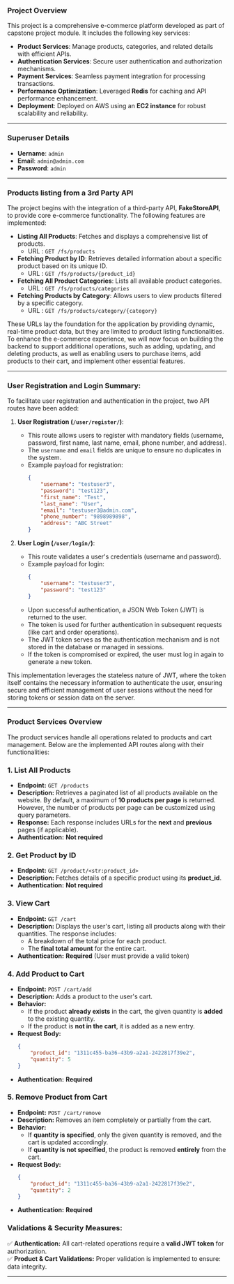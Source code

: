 ### Project Overview

This project is a comprehensive e-commerce platform developed as part of capstone project module. It includes the following key services:

- **Product Services**: Manage products, categories, and related details with efficient APIs.
- **Authentication Services**: Secure user authentication and authorization mechanisms.
- **Payment Services**: Seamless payment integration for processing transactions.
- **Performance Optimization**: Leveraged **Redis** for caching and API performance enhancement.
- **Deployment**: Deployed on AWS using an **EC2 instance** for robust scalability and reliability.

---

### Superuser Details

- **Uername**: `admin`
- **Email**: `admin@admin.com`
- **Password**: `admin`

---

### Products listing from a 3rd Party API

The project begins with the integration of a third-party API, **FakeStoreAPI**, to provide core e-commerce functionality. The following features are implemented:

- **Listing All Products**: Fetches and displays a comprehensive list of products.
    - URL : `GET /fs/products`
- **Fetching Product by ID**: Retrieves detailed information about a specific product based on its unique ID.
    - URL : `GET /fs/products/{product_id}`
- **Fetching All Product Categories**: Lists all available product categories.
    - URL : `GET /fs/products/categories`
- **Fetching Products by Category**: Allows users to view products filtered by a specific category.
    - URL : `GET /fs/products/category/{category}`

These URLs lay the foundation for the application by providing dynamic, real-time product data, but they are limited to product listing functionalities. To enhance the e-commerce experience, we will now focus on building the backend to support additional operations, such as adding, updating, and deleting products, as well as enabling users to purchase items, add products to their cart, and implement other essential features.

---

### User Registration and Login Summary:

To facilitate user registration and authentication in the project, two API routes have been added:

1. **User Registration (`/user/register/`)**:
   - This route allows users to register with mandatory fields (username, password, first name, last name, email, phone number, and address).
   - The `username` and `email` fields are unique to ensure no duplicates in the system.
   - Example payload for registration:
     ```json
     {
         "username": "testuser3",
         "password": "test123",
         "first_name": "Test",
         "last_name": "User",
         "email": "testuser3@admin.com",
         "phone_number": "9898989898",
         "address": "ABC Street"
     }
     ```

2. **User Login (`/user/login/`)**:
   - This route validates a user's credentials (username and password).
   - Example payload for login:
     ```json
     {
         "username": "testuser3",
         "password": "test123"
     }
     ```
   - Upon successful authentication, a JSON Web Token (JWT) is returned to the user.
   - The token is used for further authentication in subsequent requests (like cart and order operations).
   - The JWT token serves as the authentication mechanism and is not stored in the database or managed in sessions.
   - If the token is compromised or expired, the user must log in again to generate a new token.

This implementation leverages the stateless nature of JWT, where the token itself contains the necessary information to authenticate the user, ensuring secure and efficient management of user sessions without the need for storing tokens or session data on the server.

---

### **Product Services Overview**  

The product services handle all operations related to products and cart management. Below are the implemented API routes along with their functionalities:  

### **1. List All Products**  
- **Endpoint:** `GET /products`  
- **Description:** Retrieves a paginated list of all products available on the website. By default, a maximum of **10 products per page** is returned. However, the number of products per page can be customized using query parameters.  
- **Response:** Each response includes URLs for the **next** and **previous** pages (if applicable).  
- **Authentication:** **Not required**  

### **2. Get Product by ID**  
- **Endpoint:** `GET /product/<str:product_id>`  
- **Description:** Fetches details of a specific product using its **product_id**.  
- **Authentication:** **Not required**  

### **3. View Cart**  
- **Endpoint:** `GET /cart`  
- **Description:** Displays the user's cart, listing all products along with their quantities. The response includes:  
  - A breakdown of the total price for each product.  
  - The **final total amount** for the entire cart.  
- **Authentication:** **Required** (User must provide a valid token)  

### **4. Add Product to Cart**  
- **Endpoint:** `POST /cart/add`  
- **Description:** Adds a product to the user's cart.  
- **Behavior:**  
  - If the product **already exists** in the cart, the given quantity is **added** to the existing quantity.  
  - If the product is **not in the cart**, it is added as a new entry.  
- **Request Body:**  
  ```json
  {
      "product_id": "1311c455-ba36-43b9-a2a1-2422817f39e2",
      "quantity": 5
  }
  ```
- **Authentication:** **Required**  

### **5. Remove Product from Cart**  
- **Endpoint:** `POST /cart/remove`  
- **Description:** Removes an item completely or partially from the cart.  
- **Behavior:**  
  - If **quantity is specified**, only the given quantity is removed, and the cart is updated accordingly.  
  - If **quantity is not specified**, the product is removed **entirely** from the cart.  
- **Request Body:**  
  ```json
  {
      "product_id": "1311c455-ba36-43b9-a2a1-2422817f39e2",
      "quantity": 2
  }
  ```
- **Authentication:** **Required**  

### **Validations & Security Measures:**  
✅ **Authentication:** All cart-related operations require a **valid JWT token** for authorization.  
✅ **Product & Cart Validations:** Proper validation is implemented to ensure: data integrity.

---